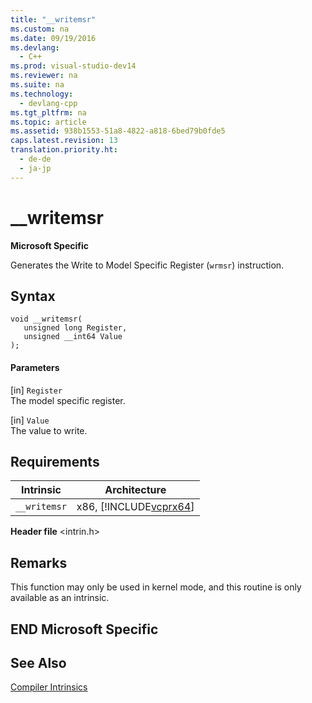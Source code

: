```yaml
---
title: "__writemsr"
ms.custom: na
ms.date: 09/19/2016
ms.devlang: 
  - C++
ms.prod: visual-studio-dev14
ms.reviewer: na
ms.suite: na
ms.technology: 
  - devlang-cpp
ms.tgt_pltfrm: na
ms.topic: article
ms.assetid: 938b1553-51a8-4822-a818-6bed79b0fde5
caps.latest.revision: 13
translation.priority.ht: 
  - de-de
  - ja-jp
---
```

# __writemsr
**Microsoft Specific**  
  
 Generates the Write to Model Specific Register (`wrmsr`) instruction.  
  
## Syntax  
  
```  
void __writemsr(   
   unsigned long Register,   
   unsigned __int64 Value   
);  
```  
  
#### Parameters  
 [in] `Register`  
 The model specific register.  
  
 [in] `Value`  
 The value to write.  
  
## Requirements  
  
|Intrinsic|Architecture|  
|---------------|------------------|  
|`__writemsr`|x86, [!INCLUDE[vcprx64](../vs140/includes/vcprx64_md.md)]|  
  
 **Header file** <intrin.h>  
  
## Remarks  
 This function may only be used in kernel mode, and this routine is only available as an intrinsic.  
  
## END Microsoft Specific  
  
## See Also  
 [Compiler Intrinsics](../vs140/Compiler-Intrinsics.md)